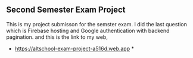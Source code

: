 ## Second Semester Exam Project

This is my project submisson for the semster exam.
I did the last question which is Firebase hosting and Google authentication with backend pagination.
and this is the link to my web,
*  https://altschool-exam-project-a516d.web.app *
